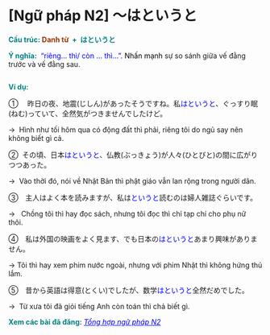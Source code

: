 # [Ngữ pháp N2] 〜はというと
<div class="entry-content">
<p><strong><span style="color: #008080;">Cấu trúc: <span style="color: #993300;">Danh từ</span> </span></strong><strong><span style="color: #993300;"> <span style="color: #008080;">+  はというと</span></span></strong></p>
<p><strong><span style="color: #008080;">Ý nghĩa:</span></strong><span style="color: #0000ff;">  </span><span style="font-weight: 400;"><span style="color: #0000ff;">“riêng… thì/ còn … thì…”. <span style="color: #000000;">Nhấn mạnh</span></span></span><span style="font-weight: 400;"> sự so sánh giữa vế đằng trước và vế đằng sau.</span></p>
<p><ins class="adsbygoogle adslot_1" data-ad-client="ca-pub-2233580070484357" data-ad-slot="4413057825" style="display: inline-block;"></ins><br/>
<script>// <![CDATA[ (adsbygoogle = window.adsbygoogle || []).push({}); // ]]&gt;</script></p>
<p><strong><span style="color: #008080;">Ví dụ:</span></strong></p>
<p><span style="font-weight: 400;">①</span><span style="font-weight: 400;">　</span><span style="font-weight: 400;"> 昨日の夜、地震(じしん)があったそうですね。私</span><span style="font-weight: 400; color: #0000ff;">はというと</span><span style="font-weight: 400;">、ぐっすり眠(ねむ)っていて、全然気がつきませんでしたけど。</span></p>
<p><span style="font-weight: 400;">→  Hình như tối hôm qua có động đất thì phải, riêng tôi do ngủ say nên không biết gì cả.</span></p>
<p><span style="font-weight: 400;">② </span><span style="font-weight: 400;"> その頃、日本</span><span style="font-weight: 400; color: #0000ff;">はというと</span><span style="font-weight: 400;">、仏教(ぶっきょう)が人々(ひとびと)の間に広がりつつあった。</span></p>
<p><span style="font-weight: 400;">→  Vào thời đó, nói về Nhật Bản thì phật giáo vẫn lan rộng trong người dân.</span></p>
<p><span style="font-weight: 400;">③</span><span style="font-weight: 400;">　</span><span style="font-weight: 400;">主人はよく本を読みますが、私</span><span style="font-weight: 400;">は<span style="color: #0000ff;">というと</span></span><span style="font-weight: 400;">読むのは婦人雑誌ぐらいです。</span></p>
<p><span style="font-weight: 400;">→   Chồng tôi thì hay đọc sách, nhưng tôi đọc thì chỉ tạp chí cho phụ nữ thôi.</span></p>
<p><span style="font-weight: 400;">④</span><span style="font-weight: 400;">　私は外国の映画をよく見ます、でも日本の</span><span style="font-weight: 400; color: #0000ff;">はというと</span><span style="font-weight: 400;">あまり興味がありません。</span></p>
<p><span style="font-weight: 400;">→ Tôi thì hay xem phim nước ngoài, nhưng với phim Nhật thì không hứng thú lắm. </span></p>
<p><span style="font-weight: 400;">⑤</span><span style="font-weight: 400;">　昔から英語は得意(とくい)でしたが、数学<span style="color: #0000ff;">はというと</span>全然だめでした</span><span style="font-weight: 400;">。</span></p>
<p><span style="font-weight: 400;">→  Từ xưa tôi đã giỏi tiếng Anh còn toán thì chả biết gì.</span></p>
<p><strong><span style="color: #008080;">Xem các bài đã đăng</span></strong>: <span style="color: #0000ff;"><em><a href="https://bikae.net/ngu-phap/tong-hop-ngu-phap-n2/" style="color: #0000ff;" target="_blank">Tổng hợp ngữ pháp N2</a></em></span></p>

</div>